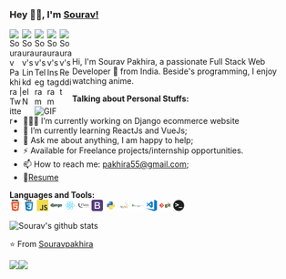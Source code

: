 ### Hey 👋🏽, I'm [Sourav!](https://souravpakhira.me) 
<a href="https://twitter.com/hawkeye0_0">
  <img align="left" alt="Sourav Pakhira | Twitter" width="22px" src="https://cdn.jsdelivr.net/npm/simple-icons@v3/icons/twitter.svg" />
</a>
<a href="https://www.linkedin.com/in/sourav-pakhira-6a324114b/">
  <img align="left" alt="Sourav's LinkdeIN" width="22px" src="https://cdn.jsdelivr.net/npm/simple-icons@v3/icons/linkedin.svg" />
</a>
<a href="https://t.me/hawkeye0_0">
  <img align="left" alt="Sourav's Telegram" width="22px" src="https://cdn.jsdelivr.net/npm/simple-icons@v3/icons/telegram.svg" />
</a>
<a href="https://www.instagram.com/souravpakhira/">
  <img align="left" alt="Sourav's Instagram" width="22px" src="https://cdn.jsdelivr.net/npm/simple-icons@v3/icons/instagram.svg" />
</a>
<a href="https://www.reddit.com/user/pakhira55">
  <img align="left" alt="Sourav's Reddit" width="22px" src="https://cdn.jsdelivr.net/npm/simple-icons@v3/icons/reddit.svg" />
</a>

<br />
<br />

Hi, I'm Sourav Pakhira, a passionate Full Stack Web Developer 🚀 from India. Beside's programming, I enjoy watching anime.

  <img align="right" alt="GIF" width="460px" src="https://raw.githubusercontent.com/punitkmryh/punitkmryh/master/Developer.gif" />
  
**Talking about Personal Stuffs:**

<!-- - 👨🏽‍💻 I’m currently working on [](https://github.com/abhisheknaiidu/A-POP); -->
- 👨🏽‍💻 I’m currently working on Django ecommerce website
- 🌱 I’m currently learning ReactJs and VueJs; 
- 💬 Ask me about anything, I am happy to help;
- ⚡  Available for Freelance projects/internship opportunities.
- 📫 How to reach me: pakhira55@gmail.com;
- 📝[Resume](https://drive.google.com/file/d/17nfnzKnid6wf06X5HZ38HZPSiY7lA77c/view)

**Languages and Tools:**  
<code><img height="20" src="https://raw.githubusercontent.com/github/explore/80688e429a7d4ef2fca1e82350fe8e3517d3494d/topics/html/html.png"></code>
<code><img height="20" src="https://raw.githubusercontent.com/github/explore/80688e429a7d4ef2fca1e82350fe8e3517d3494d/topics/css/css.png"></code>
<code><img height="20" src="https://raw.githubusercontent.com/github/explore/80688e429a7d4ef2fca1e82350fe8e3517d3494d/topics/javascript/javascript.png"></code>
<code><img height="20" src="https://raw.githubusercontent.com/github/explore/80688e429a7d4ef2fca1e82350fe8e3517d3494d/topics/django/django.png"></code>
<code><img height="20" src="https://raw.githubusercontent.com/github/explore/80688e429a7d4ef2fca1e82350fe8e3517d3494d/topics/react/react.png"></code>
<code><img height="20" src="https://raw.githubusercontent.com/github/explore/5c058a388828bb5fde0bcafd4bc867b5bb3f26f3/topics/flask/flask.png"></code>
<code><img height="20" src="https://raw.githubusercontent.com/github/explore/80688e429a7d4ef2fca1e82350fe8e3517d3494d/topics/bootstrap/bootstrap.png"></code>
<code><img height="20" src="https://raw.githubusercontent.com/github/explore/80688e429a7d4ef2fca1e82350fe8e3517d3494d/topics/python/python.png"></code>
<code><img height="20" src="https://raw.githubusercontent.com/github/explore/80688e429a7d4ef2fca1e82350fe8e3517d3494d/topics/mysql/mysql.png"></code>
<code><img height="20" src="https://raw.githubusercontent.com/github/explore/80688e429a7d4ef2fca1e82350fe8e3517d3494d/topics/mongodb/mongodb.png"></code>
<code><img height="20" src="https://raw.githubusercontent.com/github/explore/80688e429a7d4ef2fca1e82350fe8e3517d3494d/topics/visual-studio-code/visual-studio-code.png"></code>
<code><img height="20" src="https://raw.githubusercontent.com/github/explore/80688e429a7d4ef2fca1e82350fe8e3517d3494d/topics/git/git.png"></code>
<code><img height="20" src="https://raw.githubusercontent.com/github/explore/80688e429a7d4ef2fca1e82350fe8e3517d3494d/topics/terminal/terminal.png"></code>



![Sourav's github stats](https://github-readme-stats.vercel.app/api?username=Souravpakhira&show_icons=true&hide_border=true)

⭐️ From [Souravpakhira](https://github.com/Souravpakhira)


<a href="https://github.com/Souravpakhira/PersonalBlog">
  <img align="left" src="https://github-readme-stats.vercel.app/api/pin/?username=Souravpakhira&repo=PersonalBlog" />
</a>

<a href="https://github.com/Souravpakhira/CoronaTracker">
  <img align="left" src="https://github-readme-stats.vercel.app/api/pin/?username=Souravpakhira&repo=Youtube-clone" />
</a>



